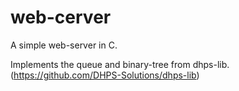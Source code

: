 # web-cerver
A simple web-server in C.

Implements the queue and binary-tree from dhps-lib. (https://github.com/DHPS-Solutions/dhps-lib)
